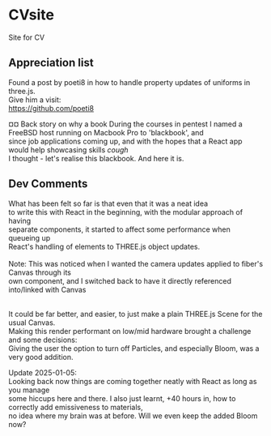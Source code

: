 # CVsite
Site for CV

## Appreciation list
Found a post by poeti8 in how to handle property updates of uniforms in three.js.<br />
Give him a visit:<br />
https://github.com/poeti8

¤¤ Back story on why a book
During the courses in pentest I named a FreeBSD host running on Macbook Pro to 'blackbook', and <br />
since job applications coming up, and with the hopes that a React app would help showcasing skills *cough* <br />
I thought - let's realise this blackbook. And here it is.

## Dev Comments
What has been felt so far is that even that it was a neat idea <br />
to write this with React in the beginning, with the modular approach of having <br />
separate components, it started to affect some performance when queueing up <br />
React's handling of elements to THREE.js object updates. <br />
<br />
Note: This was noticed when I wanted the camera updates applied to fiber's Canvas through its <br />
own component, and I switched back to have it directly referenced into/linked with Canvas <br /> 
<br />

It could be far better, and easier, to just make a plain THREE.js Scene for the usual Canvas. <br />
Making this render performant on low/mid hardware brought a challenge and some decisions: <br />
Giving the user the option to turn off Particles, and especially Bloom, was a very good addition. <br />

Update 2025-01-05: <br />
Looking back now things are coming together neatly with React as long as you manage <br />
some hiccups here and there. I also just learnt, +40 hours in, how to correctly add emissiveness to materials, <br />
no idea where my brain was at before. Will we even keep the added Bloom now? <br />

